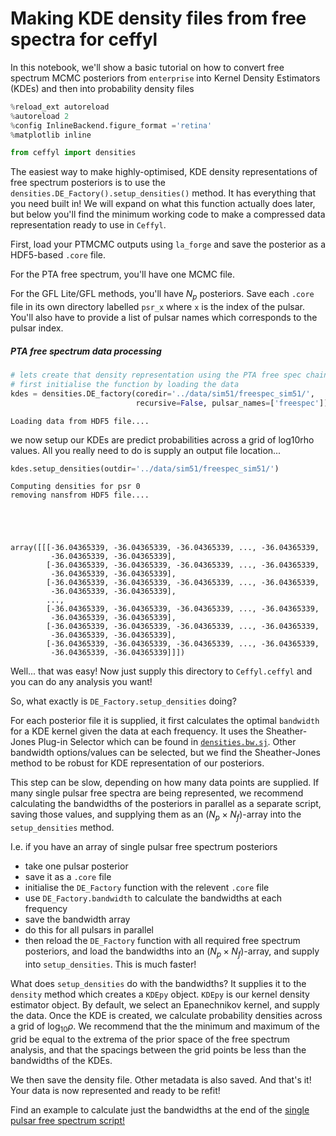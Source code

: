 # Making KDE density files from free spectra for ceffyl

In this notebook, we'll show a basic tutorial on how to convert free spectrum MCMC posteriors from `enterprise` into Kernel Density Estimators (KDEs) and then into probability density files


```python
%reload_ext autoreload
%autoreload 2
%config InlineBackend.figure_format ='retina'
%matplotlib inline

from ceffyl import densities
```

The easiest way to make highly-optimised, KDE density representations of free spectrum posteriors is to use the `densities.DE_Factory().setup_densities()` method. It has everything that you need built in! We will expand on what this function actually does later, but below you'll find the minimum working code to make a compressed data representation ready to use in `Ceffyl`.

First, load your PTMCMC outputs using `la_forge` and save the posterior as a HDF5-based `.core` file.

For the PTA free spectrum, you'll have one MCMC file.

For the GFL Lite/GFL methods, you'll have $N_p$ posteriors. Save each `.core` file in its own directory labelled `psr_x` where `x` is the index of the pulsar. You'll also have to provide a list of pulsar names which corresponds to the pulsar index.

##### PTA free spectrum data processing


```python
# lets create that density representation using the PTA free spec chain
# first initialise the function by loading the data
kdes = densities.DE_factory(coredir='../data/sim51/freespec_sim51/',
                            recursive=False, pulsar_names=['freespec'])
```

    Loading data from HDF5 file....

we now setup our KDEs are predict probabilities across a grid of log10rho values. All you really need to do is supply an output file location...


```python
kdes.setup_densities(outdir='../data/sim51/freespec_sim51/')
```

    Computing densities for psr 0
    removing nansfrom HDF5 file....





    array([[[-36.04365339, -36.04365339, -36.04365339, ..., -36.04365339,
             -36.04365339, -36.04365339],
            [-36.04365339, -36.04365339, -36.04365339, ..., -36.04365339,
             -36.04365339, -36.04365339],
            [-36.04365339, -36.04365339, -36.04365339, ..., -36.04365339,
             -36.04365339, -36.04365339],
            ...,
            [-36.04365339, -36.04365339, -36.04365339, ..., -36.04365339,
             -36.04365339, -36.04365339],
            [-36.04365339, -36.04365339, -36.04365339, ..., -36.04365339,
             -36.04365339, -36.04365339],
            [-36.04365339, -36.04365339, -36.04365339, ..., -36.04365339,
             -36.04365339, -36.04365339]]])



Well... that was easy! Now just supply this directory to `Ceffyl.ceffyl` and you can do any analysis you want!

So, what exactly is `DE_Factory.setup_densities` doing?

For each posterior file it is supplied, it first calculates the optimal `bandwidth` for a KDE kernel given the data at each frequency. It uses the Sheather-Jones Plug-in Selector which can be found in [`densities.bw.sj`](../ceffyl/bw/). Other bandwidth options/values can be selected, but we find the Sheather-Jones method to be robust for KDE representation of our posteriors.

This step can be slow, depending on how many data points are supplied. If many single pulsar free spectra are being represented, we recommend calculating the bandwidths of the posteriors in parallel as a separate script, saving those values, and supplying them as an ($N_p \times N_f$)-array into the `setup_densities` method.

I.e. if you have an array of single pulsar free spectrum posteriors
- take one pulsar posterior
- save it as a `.core` file
- initialise the `DE_Factory` function with the relevent `.core` file
- use `DE_Factory.bandwidth` to calculate the bandwidths at each frequency
- save the bandwidth array
- do this for all pulsars in parallel
- then reload the `DE_Factory` function with all required free spectrum posteriors, and load the bandwidths into an ($N_p \times N_f$)-array, and supply into `setup_densities`. This is much faster!

What does `setup_densities` do with the bandwidths? It supplies it to the `density` method which creates a `KDEpy` object. `KDEpy` is our kernel density estimator object. By default, we select an Epanechnikov kernel, and supply the data. Once the KDE is created, we calculate probability densities across a grid of $\log_{10}\rho$. We recommend that the the minimum and maximum of the grid be equal to the extrema of the prior space of the free spectrum analysis, and that the spacings between the grid points be less than the bandwidths of the KDEs.

We then save the density file. Other metadata is also saved. And that's it! Your data is now represented and ready to be refit!

Find an example to calculate just the bandwidths at the end of the [single pulsar free spectrum script!](./lamb_2023/scripts/single_psr_fs.py)



